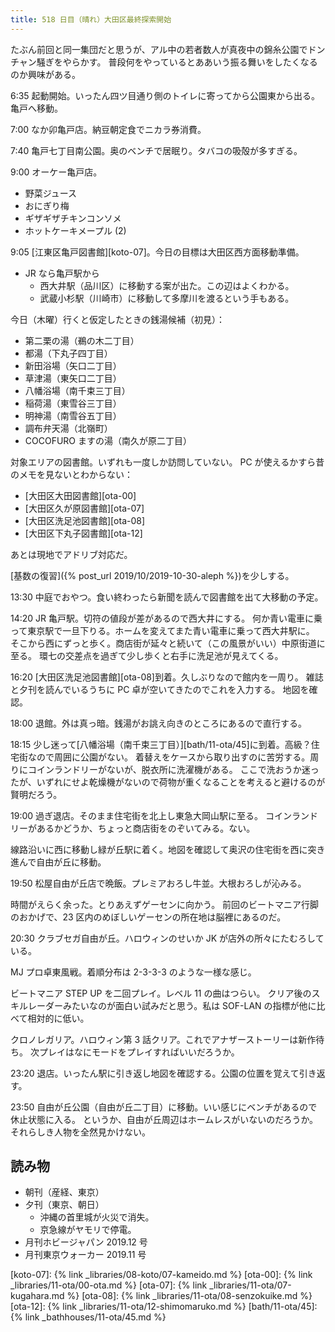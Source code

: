 ```yaml
---
title: 518 日目（晴れ）大田区最終探索開始
---
```


たぶん前回と同一集団だと思うが、アル中の若者数人が真夜中の錦糸公園でドンチャン騒ぎをやらかす。
普段何をやっているとああいう振る舞いをしたくなるのか興味がある。

6:35 起動開始。いったん四ツ目通り側のトイレに寄ってから公園東から出る。
亀戸へ移動。

7:00 なか卯亀戸店。納豆朝定食でニカラ券消費。

7:40 亀戸七丁目南公園。奥のベンチで居眠り。タバコの吸殻が多すぎる。

9:00 オーケー亀戸店。

* 野菜ジュース
* おにぎり梅
* ギザギザチキンコンソメ
* ホットケーキメープル (2)

9:05 [江東区亀戸図書館][koto-07]。今日の目標は大田区西方面移動準備。

* JR なら亀戸駅から
  * 西大井駅（品川区）に移動する案が出た。この辺はよくわかる。
  * 武蔵小杉駅（川崎市）に移動して多摩川を渡るという手もある。

今日（木曜）行くと仮定したときの銭湯候補（初見）：

* 第二栗の湯（鵜の木二丁目）
* 都湯（下丸子四丁目）
* 新田浴場（矢口二丁目）
* 草津湯（東矢口二丁目）
* 八幡浴場（南千束三丁目）
* 稲荷湯（東雪谷三丁目）
* 明神湯（南雪谷五丁目）
* 調布弁天湯（北嶺町）
* COCOFURO ますの湯（南久が原二丁目）

対象エリアの図書館。いずれも一度しか訪問していない。
PC が使えるかすら昔のメモを見ないとわからない：

* [大田区大田図書館][ota-00]
* [大田区久が原図書館][ota-07]
* [大田区洗足池図書館][ota-08]
* [大田区下丸子図書館][ota-12]

あとは現地でアドリブ対応だ。

[基数の復習]({% post_url 2019/10/2019-10-30-aleph %})を少しする。

13:30 中庭でおやつ。食い終わったら新聞を読んで図書館を出て大移動の予定。

14:20 JR 亀戸駅。切符の値段が差があるので西大井にする。
何か青い電車に乗って東京駅で一旦下りる。ホームを変えてまた青い電車に乗って西大井駅に。
そこから西にずっと歩く。商店街が延々と続いて（この風景がいい）中原街道に至る。
環七の交差点を過ぎて少し歩くと右手に洗足池が見えてくる。

16:20 [大田区洗足池図書館][ota-08]到着。久しぶりなので館内を一周り。
雑誌と夕刊を読んでいるうちに PC 卓が空いてきたのでこれを入力する。
地図を確認。

18:00 退館。外は真っ暗。銭湯がお誂え向きのところにあるので直行する。

18:15 少し迷って[八幡浴場（南千束三丁目）][bath/11-ota/45]に到着。高級？住宅街なので周囲に公園がない。
着替えをケースから取り出すのに苦労する。周りにコインランドリーがないが、脱衣所に洗濯機がある。
ここで洗おうか迷ったが、いずれにせよ乾燥機がないので荷物が重くなることを考えると避けるのが賢明だろう。

19:00 過ぎ退店。そのまま住宅街を北上し東急大岡山駅に至る。
コインランドリーがあるかどうか、ちょっと商店街をのぞいてみる。ない。

線路沿いに西に移動し緑が丘駅に着く。地図を確認して奥沢の住宅街を西に突き進んで自由が丘に移動。

19:50 松屋自由が丘店で晩飯。プレミアおろし牛並。大根おろしが沁みる。

時間がえらく余った。とりあえずゲーセンに向かう。
前回のビートマニア行脚のおかげで、23 区内のめぼしいゲーセンの所在地は脳裡にあるのだ。

20:30 クラブセガ自由が丘。ハロウィンのせいか JK が店外の所々にたむろしている。

MJ プロ卓東風戦。着順分布は 2-3-3-3 のような一様な感じ。

ビートマニア STEP UP を二回プレイ。レベル 11 の曲はつらい。
クリア後のスキルレーダーみたいなのが面白い試みだと思う。私は SOF-LAN の指標が他に比べて相対的に低い。

クロノレガリア。ハロウィン第 3 話クリア。これでアナザーストーリーは新作待ち。
次プレイはなにモードをプレイすればいいだろうか。

23:20 退店。いったん駅に引き返し地図を確認する。公園の位置を覚えて引き返す。

23:50 自由が丘公園（自由が丘二丁目）に移動。いい感じにベンチがあるので休止状態に入る。
というか、自由が丘周辺はホームレスがいないのだろうか。それらしき人物を全然見かけない。

## 読み物

* 朝刊（産経、東京）
* 夕刊（東京、朝日）
  * 沖縄の首里城が火災で消失。
  * 京急線がヤモリで停電。
* 月刊ホビージャパン 2019.12 号
* 月刊東京ウォーカー 2019.11 号

[koto-07]: {% link _libraries/08-koto/07-kameido.md %}
[ota-00]: {% link _libraries/11-ota/00-ota.md %}
[ota-07]: {% link _libraries/11-ota/07-kugahara.md %}
[ota-08]: {% link _libraries/11-ota/08-senzokuike.md %}
[ota-12]: {% link _libraries/11-ota/12-shimomaruko.md %}
[bath/11-ota/45]: {% link _bathhouses/11-ota/45.md %}
